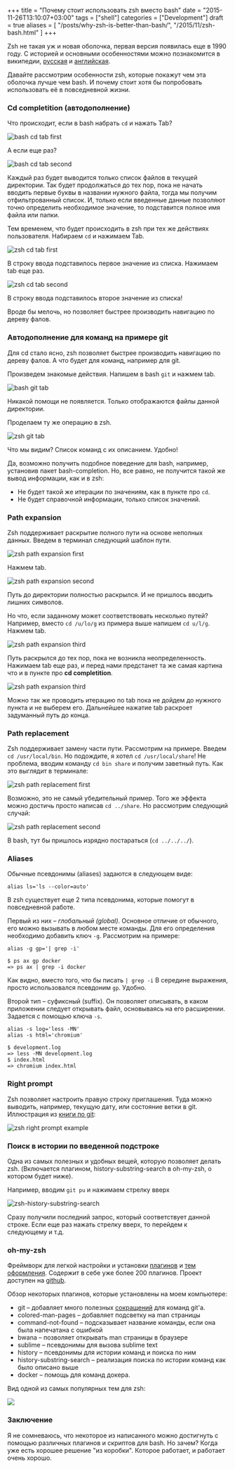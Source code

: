 +++
title = "Почему стоит использовать zsh вместо bash"
date = "2015-11-26T13:10:07+03:00"
tags = ["shell"]
categories = ["Development"]
draft = true
aliases = [
    "/posts/why-zsh-is-better-than-bash/",
    "/2015/11/zsh-bash.html"
]
+++

Zsh не такая уж и новая оболочка, первая версия появилась еще в 1990 году. С историей и основными особенностями можно познакомится в википедии, [русская](https://ru.wikipedia.org/wiki/Zsh) и [английская](https://en.wikipedia.org/wiki/Z_shell).

Давайте рассмотрим особенности zsh, которые покажут чем эта оболочка лучше чем bash. И почему стоит хотя бы попробовать использовать её в повседневной жизни.

### Cd completition (автодополнение)

Что происходит, если в bash набрать `cd` и нажать Tab?

![bash cd tab first](https://lh3.googleusercontent.com/-8iOm_Ix2cxE/VlawDdhnxPI/AAAAAAAAAjo/fybejZjCiJs/s640-Ic42/Screenshot%2525202015-11-23%25252009.44.27.png)

А если еще раз?

![bash cd tab second](https://lh3.googleusercontent.com/-9EtosbNV72U/VlawDQ65VCI/AAAAAAAAAkE/hQ1XsEusWbA/s640-Ic42/Screenshot%2525202015-11-23%25252009.44.47.png)

Каждый раз будет выводится только список файлов в текущей директории. Так будет продолжаться до тех пор, пока не начать вводить первые буквы в названии нужного файла, тогда мы получим отфильтрованный список. И, только если введенные данные позволяют точно определить необходимое значение, то подставится полное имя файла или папки.

Тем временем, что будет происходить в zsh при тех же действиях пользователя. Набираем `cd` и нажимаем Tab.

![zsh cd tab first](https://lh3.googleusercontent.com/-BSBLwCuwbGw/VlawDaG8oEI/AAAAAAAAAjw/dB7bM5n6iqg/s640-Ic42/Screenshot%2525202015-11-23%25252009.46.15.png)

В строку ввода подставилось первое значение из списка. Нажимаем tab еще раз.

![zsh cd tab second](https://lh3.googleusercontent.com/-Dc119BYH764/VlawD4ymcII/AAAAAAAAAkI/V7EzDl0DuJA/s640-Ic42/Screenshot%2525202015-11-23%25252009.47.34.png)

В строку ввода подставилось второе значение из списка!

Вроде бы мелочь, но позволяет быстрее производить навигацию по дереву фалов.

### Автодополнение для команд на примере git

Для cd стало ясно, zsh позволяет быстрее производить навигацию по дереву фалов. А что будет для команд, например для git.

Произведем знакомые действия. Напишем в bash `git` и нажмем tab.

![bash git tab](https://lh3.googleusercontent.com/-2XI7N9lTfA4/VlawD66cYSI/AAAAAAAAAj4/3Pi57w0iQbA/s640-Ic42/Screenshot%2525202015-11-26%25252009.32.26.png)

Никакой помощи не появляется. Только отображаются файлы данной директории.

Проделаем ту же операцию в zsh.

![zsh git tab](https://lh3.googleusercontent.com/-8dn01qWVJd4/VlawEI4aHTI/AAAAAAAAAjk/i2wF_bGGo7c/s640-Ic42/Screenshot%2525202015-11-26%25252009.33.24.png)

Что мы видим? Список команд с их описанием. Удобно!

Да, возможно получить подобное поведение для bash, например, установив пакет bash-completion. Но, все равно, не получится такой же вывод информации, как и в zsh:

* Не будет такой же итерации по значениям, как в пункте про `cd`.
* Не будет справочной информации, только список значений.

### Path expansion

Zsh поддерживает раскрытие полного пути на основе неполных данных. Введем в терминал следующий шаблон пути.

![zsh path expansion first](https://lh3.googleusercontent.com/-JkUKjONlTM0/VlawEFd1zdI/AAAAAAAAAkM/cU-dPKShFg8/s640-Ic42/Screenshot%2525202015-11-26%25252009.59.58.png)

Нажмем tab.

![zsh path expansion second](https://lh3.googleusercontent.com/-dA_uysuc3-s/VlawEcceJZI/AAAAAAAAAkA/naoYDI9fJQc/s640-Ic42/Screenshot%2525202015-11-26%25252010.00.08.png)

Путь до директории полностью раскрылся. И не пришлось вводить лишних символов.

Но что, если заданному может соответствовать несколько путей? Например, вместо `cd /u/lo/g` из примера выше напишем `cd u/l/g`. Нажмем tab.

![zsh path expansion third](https://lh3.googleusercontent.com/-RXcaxKd0UZc/VlawEQAE_II/AAAAAAAAAkQ/nePq8mG_mJc/s640-Ic42/Screenshot%2525202015-11-26%25252010.00.31.png)

Путь раскрылся до тех пор, пока не возникла неопределенность. Нажимаем tab еще раз, и перед нами предстанет та же самая картина что и в пункте про **cd completition**.

![zsh path expansion third](https://lh3.googleusercontent.com/-YvpzsGE9ZiU/VlawEt6KbRI/AAAAAAAAAjs/8J7ogcuB5YU/s640-Ic42/Screenshot%2525202015-11-26%25252010.00.46.png)

Можно так же проводить итерацию по tab пока не дойдем до нужного пункта и не выберем его. Дальнейшее нажатие tab раскроет задуманный путь до конца.

### Path replacement

Zsh поддерживает замену части пути. Рассмотрим на примере. Введем `cd /usr/local/bin`. Но подождите, я хотел  `cd /usr/local/share`!  Не проблема, вводим команду `cd bin share` и получим заветный путь. Как это выглядит в терминале:

![zsh path replacement first](https://lh3.googleusercontent.com/-P_Kx_CFBWx4/VlawEm_jwkI/AAAAAAAAAj8/F1bj2sVrwgk/s640-Ic42/Screenshot%2525202015-11-26%25252010.02.49.png)

Возможно, это не самый убедительный пример. Того же эффекта можно достичь просто написав `cd ../share`.  Но рассмотрим следующий случай:

![zsh path replacement second](https://lh3.googleusercontent.com/-_eKSxUA5xWc/VlawE9que7I/AAAAAAAAAkU/SuGQ0fm9awE/s640-Ic42/Screenshot%2525202015-11-26%25252010.05.16.png)

B bash, тут бы пришлось изрядно постараться (`cd ../../../`).

### Aliases

Обычные псевдонимы (aliases) задаются в следующем виде:

``` shell
alias ls='ls --color=auto'
```

В zsh существует еще 2 типа псевдонима, которые помогут в повседневной работе.

Первый из них – *глобальный (global)*. Основное отличие от обычного, его можно вызывать в любом месте команды. Для его определения необходимо добавить ключ `-g`.  Рассмотрим на примере:

``` shell
alias -g gp='| grep -i'

$ ps ax gp docker
=> ps ax | grep -i docker
```

Как видно, вместо того, что бы писать `| grep -i` В середине выражения, просто использовался псевдоним `gp`. Удобно.

Второй тип – суфиксный (suffix). Он позволяет описывать, в каком приложении следует открывать файл, основываясь на его расширении. Задается с помощью ключа `-s`.

``` shell
alias -s log='less -MN'
alias -s html='chromium'

$ development.log
=> less -MN development.log
$ index.html
=> chromium index.html
```

### Right prompt

Zsh позволяет настроить правую строку приглашения. Туда можно выводить, например, текущую дату, или состояние ветки в git. Иллюстрация из [книги по git](https://git-scm.com/book/tr/v2/Git-in-Other-Environments-Git-in-Zsh):

![zsh right prompt example](https://lh3.googleusercontent.com/-m6u_sxiII2k/VlbDByw8w2I/AAAAAAAAAkw/E1PlhRAqQw0/s640-Ic42/zsh-prompt.png)

### Поиск в истории по введенной подстроке

Одна из самых полезных и удобных вещей, которую позволяет делать zsh. (Включается плагином, history-substring-search в oh-my-zsh, о котором будет ниже).

Например, вводим `git pu` и нажимаем стрелку вверх

![zsh-history-substring-search](https://lh3.googleusercontent.com/-JcZi_xvm-gM/VlawE0ZiSVI/AAAAAAAAAj0/igudlxn0iDQ/s640-Ic42/Screenshot%2525202015-11-26%25252010.06.25.png)

Сразу получили последний запрос, который соответствует данной строке. Если еще раз нажать стрелку вверх, то перейдем к следующему и т.д.

### oh-my-zsh

Фреймворк для легкой настройки и установки [плагинов](https://github.com/robbyrussell/oh-my-zsh/wiki/Plugins-Overview) и [тем оформления](https://github.com/robbyrussell/oh-my-zsh/wiki/Themes). Содержит в себе уже более 200 плагинов. Проект доступен на [github](https://github.com/robbyrussell/oh-my-zsh).

Обзор некоторых плагинов, которые установлены на моем компьютере:

* git – добавляет много полезных [сокращений](https://github.com/robbyrussell/oh-my-zsh/wiki/Plugin:git) для команд git'a.
* colored-man-pages – добавляет подсветку на man страницы
* command-not-found – подсказывает название команды, если она была напечатана с ошибкой
* bwana – позволяет открывать man страницы в браузере
* sublime – псевдонимы для вызова sublime text
* history – псевдонимы для истории команд и поиска по ним
* history-substring-search – реализация поиска по истории команд как было описано выше
* docker – помощь для команд докера.

Вид одной из самых популярных тем для zsh:

![](https://cloud.githubusercontent.com/assets/2618447/6316862/70f58fb6-ba03-11e4-82c9-c083bf9a6574.png)

### Заключение

Я не сомневаюсь, что некоторое из написанного можно достигнуть с помощью различных плагинов и скриптов для bash. Но зачем? Когда уже есть хорошее решение "из коробки". Которое работает, и работает очень хорошо.
